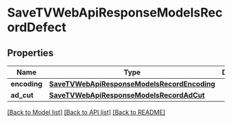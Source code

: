 # SaveTVWebApiResponseModelsRecordDefect

## Properties
Name | Type | Description | Notes
------------ | ------------- | ------------- | -------------
**encoding** | [**SaveTVWebApiResponseModelsRecordEncoding**](SaveTVWebApiResponseModelsRecordEncoding.md) |  | [optional] 
**ad_cut** | [**SaveTVWebApiResponseModelsRecordAdCut**](SaveTVWebApiResponseModelsRecordAdCut.md) |  | [optional] 

[[Back to Model list]](../README.md#documentation-for-models) [[Back to API list]](../README.md#documentation-for-api-endpoints) [[Back to README]](../README.md)


